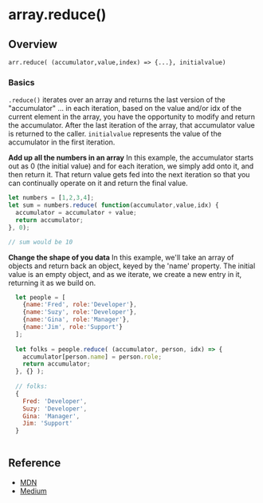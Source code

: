 # array.reduce()

## Overview

`arr.reduce( (accumulator,value,index) => {...}, initialvalue)`

### Basics

`.reduce()` iterates over an array and returns the last version of the "accumulator" ... in each iteration, based on the value and/or idx of the current element in the array, you have the opportunity to modify and return the accumulator. After the last iteration of the array, that accumulator value is returned to the caller. `initialvalue` represents the value of the accumulator in the first iteration.

**Add up all the numbers in an array**
In this example, the accumulator starts out as 0 (the initial value) and for each iteration, we simply add onto it, and then return it.  That return value gets fed into the next iteration so that you can continually operate on it and return the final value.

```js
let numbers = [1,2,3,4];
let sum = numbers.reduce( function(accumulator,value,idx) {
  accumulator = accumulator + value;
  return accumulator;
}, 0);

// sum would be 10
```

**Change the shape of you data**
In this example, we'll take an array of objects and return back an object, keyed by the 'name' property. The initial value is an empty object, and as we iterate, we create a new entry in it, returning it as we build on.

```js
  let people = [
    {name:'Fred', role:'Developer'},
    {name:'Suzy', role:'Developer'},
    {name:'Gina', role:'Manager'},
    {name:'Jim', role:'Support'}
  ];
  
  let folks = people.reduce( (accumulator, person, idx) => {
    accumulator[person.name] = person.role;
    return accumulator;
  }, {} );
  
  // folks:
  {
    Fred: 'Developer',
    Suzy: 'Developer',
    Gina: 'Manager',
    Jim: 'Support'
  }
  
```

## Reference

- [MDN](https://developer.mozilla.org/en-US/docs/Web/JavaScript/Reference/Global_Objects/Array/reduce)
- [Medium](https://medium.com/@JeffLombardJr/understanding-foreach-map-filter-and-find-in-javascript-f91da93b9f2c)
